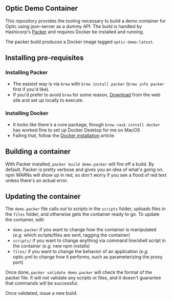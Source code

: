 
## Optic Demo Container

This repository provides the tooling necessary to build a demo container for Optic using json-server as a dummy API. The build is handled by Hashicorp's [Packer](https://www.packer.io/) and requires Docker be installed and running.

The packer build produces a Docker image tagged `optic-demo:latest`.

## Installing pre-requisites

### Installing Packer

- The easiest way is via `brew` with `brew install packer` (`brew info packer` first if you'd like).
- If you'd prefer to avoid `brew` for some reason, [Download](https://www.packer.io/downloads/) from the web site and set up locally to execute.

### Installing Docker

- It looks like there's a core package, though `brew cask install docker` has worked fine to set up Docker Desktop for me on MacOS
- Failing that, follow the [Docker installation](https://docs.docker.com/docker-for-mac/install/) article.

## Building a container

With Packer installed, `packer build demo.packer` will fire off a build. By default, Packer is pretty verbose and gives you an idea of what's going on. npm WARNs will show up in red, so don't worry if you see a flood of red text unless there's an actual error.

## Updating the container

The `demo.packer` file calls out to scripts in the `scripts` folder, uploads files in the `files` folder, and otherwise gets the container ready to go. To update the container, edit:

- `demo.packer` if you want to change how the container is manipulated (_e.g._ which scripts/files are sent, tagging the container)
- `scripts/` if you want to change anything via command line/shell script in the container (_e.g._ new npm installs)
- `files/` if you want to change the behavior of an application (_e.g._ optic.yml to change how it performs, such as parameterizing the proxy port)

Once done, `packer validate demo.packer` will check the format of the packer file. It will not validate any scripts or files, and it doesn't guarantee that commands will be successful.

Once validated, issue a new build.